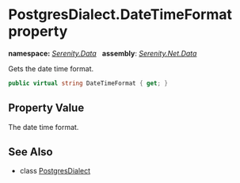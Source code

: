 # PostgresDialect.DateTimeFormat property
**namespace:** *[Serenity.Data](../../README.md#serenity.data-namespace)*   **assembly**: *[Serenity.Net.Data](../../README.md)*

Gets the date time format.

```csharp
public virtual string DateTimeFormat { get; }
```

## Property Value

The date time format.

## See Also

* class [PostgresDialect](../PostgresDialect.md)